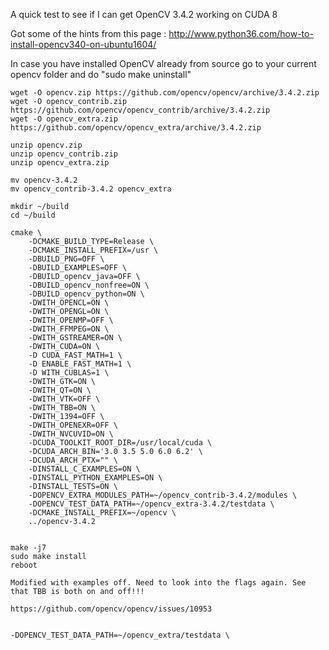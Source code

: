 

A quick test to see if I can get OpenCV 3.4.2 working on CUDA 8

Got some of the hints from this page : http://www.python36.com/how-to-install-opencv340-on-ubuntu1604/

In case you have installed OpenCV already from source go to your current opencv folder and do "sudo make uninstall"
```
wget -O opencv.zip https://github.com/opencv/opencv/archive/3.4.2.zip
wget -O opencv_contrib.zip https://github.com/opencv/opencv_contrib/archive/3.4.2.zip
wget -O opencv_extra.zip https://github.com/opencv/opencv_extra/archive/3.4.2.zip

unzip opencv.zip
unzip opencv_contrib.zip
unzip opencv_extra.zip

mv opencv-3.4.2
mv opencv_contrib-3.4.2 opencv_extra

mkdir ~/build
cd ~/build

cmake \
    -DCMAKE_BUILD_TYPE=Release \
    -DCMAKE_INSTALL_PREFIX=/usr \
    -DBUILD_PNG=OFF \
    -DBUILD_EXAMPLES=OFF \
    -DBUILD_opencv_java=OFF \
    -DBUILD_opencv_nonfree=ON \
    -DBUILD_opencv_python=ON \
    -DWITH_OPENCL=ON \
    -DWITH_OPENGL=ON \
    -DWITH_OPENMP=OFF \
    -DWITH_FFMPEG=ON \
    -DWITH_GSTREAMER=ON \
    -DWITH_CUDA=ON \
    -D CUDA_FAST_MATH=1 \
    -D ENABLE_FAST_MATH=1 \
    -D WITH_CUBLAS=1 \
    -DWITH_GTK=ON \
    -DWITH_QT=ON \
    -DWITH_VTK=OFF \
    -DWITH_TBB=ON \
    -DWITH_1394=OFF \
    -DWITH_OPENEXR=OFF \
    -DWITH_NVCUVID=ON \
    -DCUDA_TOOLKIT_ROOT_DIR=/usr/local/cuda \
    -DCUDA_ARCH_BIN='3.0 3.5 5.0 6.0 6.2' \
    -DCUDA_ARCH_PTX="" \
    -DINSTALL_C_EXAMPLES=ON \
    -DINSTALL_PYTHON_EXAMPLES=ON \
    -DINSTALL_TESTS=ON \
    -DOPENCV_EXTRA_MODULES_PATH=~/opencv_contrib-3.4.2/modules \
    -DOPENCV_TEST_DATA_PATH=~/opencv_extra-3.4.2/testdata \
    -DCMAKE_INSTALL_PREFIX=~/opencv \
    ../opencv-3.4.2


make -j7
sudo make install
reboot

Modified with examples off. Need to look into the flags again. See that TBB is both on and off!!!

https://github.com/opencv/opencv/issues/10953


```
    -DOPENCV_TEST_DATA_PATH=~/opencv_extra/testdata \
